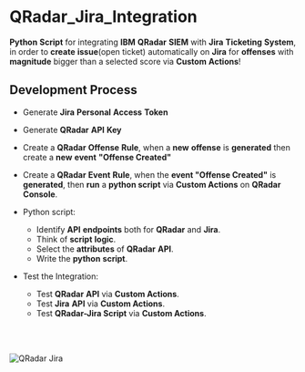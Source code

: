 # QRadar_Jira_Integration

**Python** **Script** for integrating **IBM** **QRadar** **SIEM** with **Jira** **Ticketing** **System**, in order to **create** **issue**(open ticket) automatically on **Jira** for **offenses** with **magnitude** bigger than a selected score via **Custom** **Actions**!

## Development Process

* Generate **Jira** **Personal** **Access** **Token**
* Generate **QRadar** **API** **Key**
* Create a **QRadar** **Offense** **Rule**, when a **new** **offense** is **generated** then create a **new** **event** **"Offense Created"**
* Create a **QRadar** **Event** **Rule**, when the **event "Offense Created"** is **generated**, then **run** a **python script** via **Custom Actions** on **QRadar** **Console**.
* Python script:
  
    * Identify **API** **endpoints** both for **QRadar** and **Jira**.
	* Think of **script** **logic**.
	* Select the **attributes** of **QRadar** **API**.
	* Write the **python** **script**.
* Test the Integration:
  
    * Test **QRadar** **API** via **Custom Actions**.
  	* Test **Jira** **API** via **Custom Actions**.
  	* Test **QRadar-Jira Script** via **Custom Actions**.

<br>
<br>

![QRadar Jira](https://github.com/Mpak1996/QRadar_Jira_Integration/assets/51766689/79f9ee88-1b0b-499e-ac28-49889d828822)
